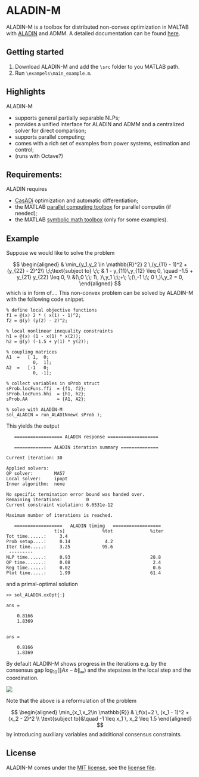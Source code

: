 # ALADIN-M

ALADIN-M is a toolbox for distributed non-convex optimization in MALTAB with  [ALADIN](https://epubs.siam.org/doi/abs/10.1137/140975991) and ADMM.
A detailed documentation can be found [here](https://alexe15.github.io/ALADIN.m/).


## Getting started
1. Download ALADIN-M and add the `\src` folder to you MATLAB path.
2. Run `\exampels\main_example.m`.



## Highlights
ALADIN-M 
- supports general partially separable NLPs;
- provides a unified interface for ALADIN and ADMM and a centralized solver for direct comparison;
- supports parallel computing;
- comes with a rich set of examples from power systems, estimation and control;
- (runs with Octave?)

## Requirements:
ALADIN requires
- [CasADi](https://web.casadi.org/) optimization and automatic differentiation;
- the MATLAB [parallel computing toolbox](https://de.mathworks.com/products/parallel-computing.html) for parallel computin (if needed);
- the MATLAB [symbolic math toolbox](https://de.mathworks.com/products/symbolic.html) (only for some examples).

## Example
Suppose we would like to solve the problem 

$$
\begin{aligned}  
&	\min_{y_1,y_2 \in \mathbb{R}^2}   2 \,(y_{11} - 1)^2 +   (y_{22} - 2)^2\\
\;\;\text{subject to} \;\;    &  1 - y_{11}\,y_{12} \leq 0, \quad 
    -1.5 + y_{21} y_{22} \leq 0, \\
    &(\,0 \;\; 1\, )\,y_1 \;\;+\; \;(\,-1 \;\; 0 \,)\,y_2 = 0,
\end{aligned}
$$
which is in form of....
This non-convex problem can be solved by ALADIN-M with the following code snippet.

```
% define local objective functions
f1 = @(x) 2 * ( x(1) - 1)^2;
f2 = @(y) (y(2) - 2)^2;

% local nonlinear inequality constraints
h1 = @(x) (1 - x(1) * x(2));
h2 = @(y) (-1.5 + y(1) * y(2));

% coupling matrices
A1  =   [ 1,  0;
          0,  1];
A2  =   [-1   0;
          0, -1];
     
% collect variables in sProb struct
sProb.locFuns.ffi  = {f1, f2};
sProb.locFuns.hhi  = {h1, h2};
sProb.AA           = {A1, A2};

% solve with ALADIN-M
sol_ALADIN = run_ALADINnew( sProb ); 
````
This yields the output
```
   ================== ALADIN response ===================    
                                                                
   ============== ALADIN iteration summary ==============    
                                                                
Current iteration: 30
                                                                
Applied solvers: 
QP solver:        MA57
Local solver:     ipopt
Inner algorithm:  none
                                                                
No specific termination error bound was handed over.
Remaining iterations:         0
Current constraint violation: 6.6531e-12
                                                                
Maximum number of iterations is reached.
                                                          
   ==================   ALADIN timing   ==================
                  t[s]              %tot              %iter             
Tot time......:     3.4                                                 
Prob setup....:     0.14             4.2                                
Iter time.....:     3.25            95.6                                
 ---------                                                              
NLP time......:     0.93                              28.8              
QP time.......:     0.08                               2.4              
Reg time......:     0.02                               0.6              
Plot time.....:     1.99                              61.4     
```
and a primal-optimal solution
```
>> sol_ALADIN.xxOpt{:}

ans =

    0.8166
    1.8369


ans =

    0.8166
    1.8369
```

By default ALADIN-M shows progress in the iterations e.g. by the consensus gap $\text{log}_{10}(\|Ax-b\|_\infty)$ and the stepsizes in the local step and the coordination. 

![](docs/figures/microExOut.png)

Note that the above is a reformulation of the problem

$$
\begin{aligned} 
\min_{x_1,x_2\in \mathbb{R}} & \;f(x)=2 \, (x_1 - 1)^2 + (x_2 - 2)^2 \\
\text{subject to}&\quad -1 \leq x_1 \, x_2 \leq 1.5 
\end{aligned}
$$
by introducing auxiliary variables and additional consensus constraints.



## License
ALADIN-M comes under the [MIT license](https://en.wikipedia.org/wiki/MIT_License), see the [license file](https://github.com/alexe15/ALADIN.m/blob/master/LICENSE.txt).